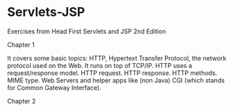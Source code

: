# Servlets-JSP
Exercises from Head First Servlets and JSP 2nd Edition

Chapter 1

It covers some basic topics: 
HTTP, Hypertext Transfer Protocol, the network protocol used on the Web. It runs on top of TCP/IP.
HTTP uses a request/response model.
HTTP request.
HTTP response.
HTTP methods.
MIME type.
Web Servers and helper apps like (non Java) CGI (which stands for Common Gateway Interface).


Chapter 2


